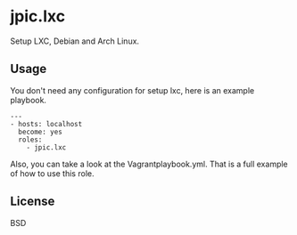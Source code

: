 jpic.lxc
========

Setup LXC, Debian and Arch Linux.

Usage
-----

You don't need any configuration for setup lxc, here is an example playbook.

```
---
- hosts: localhost
  become: yes
  roles:
    - jpic.lxc
```


Also, you can take a look at the Vagrantplaybook.yml. That is a full example of how to use this role.


License
-------

BSD
